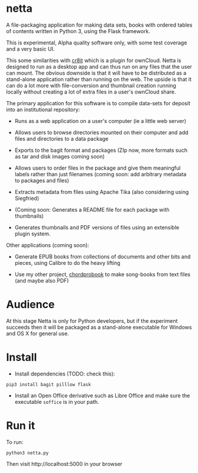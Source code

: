 # netta
A file-packaging application for making data sets, books with ordered
tables of contents written in Python 3, using the Flask framework.

This is experimental, Alpha quality software only, with some test
coverage and a very basic UI. 

This some similarities with [cr8it](https://github.com/IntersectAustralia/owncloud) which is a plugin for ownCloud. Netta is designed to run as a desktop app and can thus run on any files that the user can mount. The obvious downside is that it will have to be distributed as a stand-alone application rather than running on the web. The upside is that it can do a lot more with file-conversion and thumbnail creation running locally without creating a lot of extra files in a user's ownCloud share.

The primary application for this software is to compile  data-sets for
deposit into an institutional repository:

*  Runs as a web application on a user's computer (ie a little web server)

*  Allows users to browse directories mounted on their computer and
add files and directories to a data package

*  Exports to the bagit format and packages (ZIp now, more formats
   such as tar and disk images coming soon)

*  Allows users to order files in the package and give them meaningful
   labels rather than just filenames (coming soon: add arbitrary
   metadata to packages and files)

*  Extracts metadata from files using Apache Tika (also considering
using Siegfried)

* (Coming soon: Generates a README file for each package with
thumbnails)

*  Generates thumbnails and PDF versions of files using an extensible
plugin system.

Other applications (coming soon):

* Generate EPUB books from collections of documents and other bits and
pieces, using Calibre to do the heavy lifting

*  Use my other project, [chordprobook] to make song-books from text
   files (and maybe also PDF)

# Audience

At this stage Netta is only for Python developers, but if the experiment succeeds then it will be packaged as a stand-alone executable for Windows and OS X for general use.

# Install

*  Install dependencies (TODO: check this):

  ```pip3 install bagit pilllow flask```

*   Install an Open Office derivative such as Libre Office and make sure
the executable ```soffice``` is in your path.


# Run it

To run:

```python3 netta.py```

Then visit  http://localhost:5000 in your browser

[chordprobook]: https://github.com/ptsefton/chordprobook

